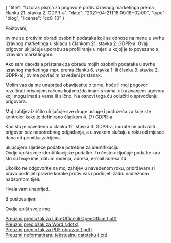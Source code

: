 {
    "title": "Uzorak pisma za prigovore protiv izravnog marketinga prema članku 21. stavka 2. GDPR-a",
    "date": "2021-04-21T18:00:18+02:00",
    "type": "blog",
    "license": "cc0-10"
}

<div class="blog-letter">
<p>Poštovani,</p>

<p>ovime se protivim obradi osobnih podataka koji se odnose na mene u svrhu izravnog marketinga u skladu s člankom 21. stavka 2. GDPR-a. Ovaj prigovor uključuje uporabu za profiliranje u mjeri u kojoj je to povezano s izravnim marketingom.</p>

<p>Ako sam dao/dala pristanak za obradu mojih osobnih podataka u svrhe izravnog marketinga (npr. prema članku 6. stavka 1. ili članku 9. stavka 2. GDPR-a), ovime povlačim navedeni pristanak.</p>

<p>Molim vas da me unaprijed obavijestite o tome, hoće li moj prigovor rezultirati brisanjem računa koji možda imam s vama, otkazivanjem ugovora koji mogu imati s vama ili slično. Na osnovi toga ću odlučiti o sprvođenju prigovora.</p>

<p>Moj zahtjev izričito uključuje  sve druge usluge i poduzeća za koje ste kontrolor kako je definirano člankom 4. (7) GDPR-a.</p>

<p>Kao što je navedeno u članku 12. stavka 3. GDPR-a, morate mi potvrditi prigovor bez nepotrebnog odgađanja, a u svakom slučaju u roku od mjesec dana od primitka zahtjeva.</p>

<p>ukjučujem sljedeće podatke potrebne za identifikaciju:<br>
<span class="blog-letter-fill-in">Ovdje upiši svoje identifikacijske podatke. To često uključuje podatke kao što su tvoje ime, datum rođenja, adresa, e-mail adresa itd.</span></p>

<p>Ukoliko ne odgovorite na moj zahtjev u navedenom roku, pridržavam si pravo podnijeti pravne korake protiv vas i podnijeti žalbu nadležnom nadzornom tijelu.</p>

<p>Hvala vam unaprijed.</p>

<p>S poštovanjem</p>

<p><span class="blog-letter-fill-in">Ovdje upiši svoje ime.</span></p>
</div>

<a href="/downloads/uzorak-pismo-gdpr-prigovor-zahtjev-osobnipodaci.org.ott" class="button button-primary" style="margin-bottom: 10px;">Preuzmi predložak za LibreOffice ili OpenOffice (.ott)</a><br>
<a href="/downloads/uzorak-pismo-gdpr-prigovor-zahtjev-osobnipodaci.org.dotx" class="button button-secondary" style="margin-bottom: 10px;">Preuzmi predložak za Word (.dotx)</a><br>
<a href="/downloads/uzorak-pismo-gdpr-prigovor-zahtjev-osobnipodaci.org.pdf" class="button button-secondary" style="margin-bottom: 10px;">Preuzmi predložak za PDF obrazac (.pdf)</a><br>
<a href="/downloads/uzorak-pismo-gdpr-prigovor-zahtjev-osobnipodaci.org.txt" class="button button-secondary">Preuzmi neformatiranu tekstualnu datoteku (.txt)</a>
